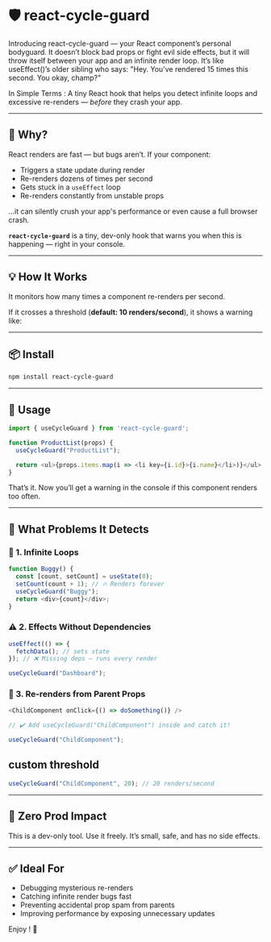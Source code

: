 # 🛡️ react-cycle-guard

Introducing react-cycle-guard — your React component’s personal bodyguard.
It doesn’t block bad props or fight evil side effects,
but it will throw itself between your app and an infinite render loop.
It’s like useEffect()’s older sibling who says:
"Hey. You’ve rendered 15 times this second. You okay, champ?"

In Simple Terms : A tiny React hook that helps you detect infinite loops and excessive re-renders — *before* they crash your app.

---

## 🚀 Why?

React renders are fast — but bugs aren’t. If your component:

- Triggers a state update during render  
- Re-renders dozens of times per second  
- Gets stuck in a `useEffect` loop  
- Re-renders constantly from unstable props  

…it can silently crush your app's performance or even cause a full browser crash.

**`react-cycle-guard`** is a tiny, dev-only hook that warns you when this is happening — right in your console.

---

## 💡 How It Works

It monitors how many times a component re-renders per second.

If it crosses a threshold (**default: 10 renders/second**), it shows a warning like:


---

## 📦 Install

```bash
npm install react-cycle-guard
```

---

## 🔧 Usage

```javascript
import { useCycleGuard } from 'react-cycle-guard';

function ProductList(props) {
  useCycleGuard("ProductList");

  return <ul>{props.items.map(i => <li key={i.id}>{i.name}</li>)}</ul>;
}
```

That’s it. Now you’ll get a warning in the console if this component renders too often.

---

## 🐞 What Problems It Detects

### 🔁 1. Infinite Loops

```javascript
function Buggy() {
  const [count, setCount] = useState(0);
  setCount(count + 1); // 🔥 Renders forever
  useCycleGuard("Buggy");
  return <div>{count}</div>;
}
```

### ⚠️ 2. Effects Without Dependencies

```javascript
useEffect(() => {
  fetchData(); // sets state
}); // ❌ Missing deps — runs every render

useCycleGuard("Dashboard");
```

### 🔄 3. Re-renders from Parent Props

```javascript
<ChildComponent onClick={() => doSomething()} />

// ✔️ Add useCycleGuard("ChildComponent") inside and catch it!

useCycleGuard("ChildComponent");
```

## custom threshold

```javascript
useCycleGuard("ChildComponent", 20); // 20 renders/second
```

---

## 🧼 Zero Prod Impact

This is a dev-only tool. Use it freely. It’s small, safe, and has no side effects.

---

## ✅ Ideal For

- Debugging mysterious re-renders
- Catching infinite render bugs fast
- Preventing accidental prop spam from parents
- Improving performance by exposing unnecessary updates

Enjoy ! 🎉